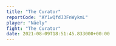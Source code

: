 ```yaml
---
title: "The Curator"
reportCode: "AY1wQfdJ3FnWykmL"
player: "Näely"
fight: "The Curator"
date: 2021-08-09T18:51:45.833000+00:00
---
```

